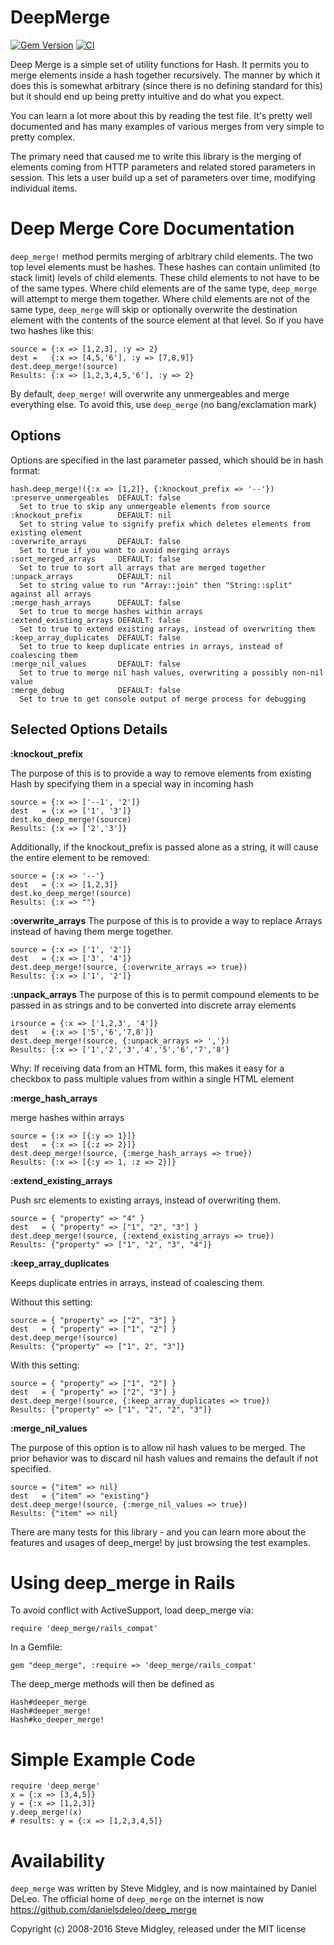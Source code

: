DeepMerge
=========

[![Gem Version](https://badge.fury.io/rb/deep_merge.svg)](http://badge.fury.io/rb/deep_merge)
[![CI](https://github.com/danielsdeleo/deep_merge/actions/workflows/ci.yaml/badge.svg)](https://github.com/danielsdeleo/deep_merge/actions/workflows/ci.yaml)

Deep Merge is a simple set of utility functions for Hash. It permits you to merge elements inside a hash together recursively. The manner by which it does this is somewhat arbitrary (since there is no defining standard for this) but it should end up being pretty intuitive and do what you expect.

You can learn a lot more about this by reading the test file. It's pretty well documented and has many examples of various merges from very simple to pretty complex.

The primary need that caused me to write this library is the merging of elements coming from HTTP parameters and related stored parameters in session. This lets a user build up a set of parameters over time, modifying individual items.

Deep Merge Core Documentation
=============================

`deep_merge!` method permits merging of arbitrary child elements. The two top level elements must be hashes. These hashes can contain unlimited (to stack limit) levels of child elements. These child elements to not have to be of the same types. Where child elements are of the same type, `deep_merge` will attempt to merge them together. Where child elements are not of the same type, `deep_merge` will skip or optionally overwrite the destination element with the contents of the source element at that level. So if you have two hashes like this:

    source = {:x => [1,2,3], :y => 2}
    dest =   {:x => [4,5,'6'], :y => [7,8,9]}
    dest.deep_merge!(source)
    Results: {:x => [1,2,3,4,5,'6'], :y => 2}

By default, `deep_merge!` will overwrite any unmergeables and merge everything else. To avoid this, use `deep_merge` (no bang/exclamation mark)

Options
-------

Options are specified in the last parameter passed, which should be in hash format:

    hash.deep_merge!({:x => [1,2]}, {:knockout_prefix => '--'})
    :preserve_unmergeables  DEFAULT: false
      Set to true to skip any unmergeable elements from source
    :knockout_prefix        DEFAULT: nil
      Set to string value to signify prefix which deletes elements from existing element
    :overwrite_arrays       DEFAULT: false
      Set to true if you want to avoid merging arrays
    :sort_merged_arrays     DEFAULT: false
      Set to true to sort all arrays that are merged together
    :unpack_arrays          DEFAULT: nil
      Set to string value to run "Array::join" then "String::split" against all arrays
    :merge_hash_arrays      DEFAULT: false
      Set to true to merge hashes within arrays
    :extend_existing_arrays DEFAULT: false
      Set to true to extend existing arrays, instead of overwriting them
    :keep_array_duplicates  DEFAULT: false
      Set to true to keep duplicate entries in arrays, instead of coalescing them
    :merge_nil_values       DEFAULT: false
      Set to true to merge nil hash values, overwriting a possibly non-nil value
    :merge_debug            DEFAULT: false
      Set to true to get console output of merge process for debugging

Selected Options Details
------------------------

**:knockout_prefix**

The purpose of this is to provide a way to remove elements from existing Hash by specifying them in a special way in incoming hash

    source = {:x => ['--1', '2']}
    dest   = {:x => ['1', '3']}
    dest.ko_deep_merge!(source)
    Results: {:x => ['2','3']}

Additionally, if the knockout_prefix is passed alone as a string, it will cause the entire element to be removed:

    source = {:x => '--'}
    dest   = {:x => [1,2,3]}
    dest.ko_deep_merge!(source)
    Results: {:x => ""}

**:overwrite_arrays**
The purpose of this is to provide a way to replace Arrays instead of having them merge together.

    source = {:x => ['1', '2']}
    dest   = {:x => ['3', '4']}
    dest.deep_merge!(source, {:overwrite_arrays => true})
    Results: {:x => ['1', '2']}

**:unpack_arrays**
The purpose of this is to permit compound elements to be passed in as strings and to be converted into discrete array elements

    irsource = {:x => ['1,2,3', '4']}
    dest   = {:x => ['5','6','7,8']}
    dest.deep_merge!(source, {:unpack_arrays => ','})
    Results: {:x => ['1','2','3','4','5','6','7','8'}

Why: If receiving data from an HTML form, this makes it easy for a checkbox to pass multiple values from within a single HTML element

**:merge_hash_arrays**

merge hashes within arrays

    source = {:x => [{:y => 1}]}
    dest   = {:x => [{:z => 2}]}
    dest.deep_merge!(source, {:merge_hash_arrays => true})
    Results: {:x => [{:y => 1, :z => 2}]}

**:extend_existing_arrays**

Push src elements to existing arrays, instead of overwriting them.

    source = { "property" => "4" }
    dest   = { "property" => ["1", "2", "3"] }
    dest.deep_merge!(source, {:extend_existing_arrays => true})
    Results: {"property" => ["1", "2", "3", "4"]}

**:keep_array_duplicates**

Keeps duplicate entries in arrays, instead of coalescing them.

Without this setting:

    source = { "property" => ["2", "3"] }
    dest   = { "property" => ["1", "2"] }
    dest.deep_merge!(source)
    Results: {"property" => ["1", 2", "3"]}

With this setting:

    source = { "property" => ["1", "2"] }
    dest   = { "property" => ["2", "3"] }
    dest.deep_merge!(source, {:keep_array_duplicates => true})
    Results: {"property" => ["1", "2", "2", "3"]}

**:merge_nil_values**

The purpose of this option is to allow nil hash values to be merged.  The prior behavior was to discard nil hash values and remains the default if not specified.

    source = {"item" => nil}
    dest   = {"item" => "existing"}
    dest.deep_merge!(source, {:merge_nil_values => true})
    Results: {"item" => nil}

There are many tests for this library - and you can learn more about the features and usages of deep_merge! by just browsing the test examples.

Using deep_merge in Rails
=========================

To avoid conflict with ActiveSupport, load deep_merge via:

    require 'deep_merge/rails_compat'

In a Gemfile:

    gem "deep_merge", :require => 'deep_merge/rails_compat'

The deep_merge methods will then be defined as

    Hash#deeper_merge
    Hash#deeper_merge!
    Hash#ko_deeper_merge!

Simple Example Code
===================

    require 'deep_merge'
    x = {:x => [3,4,5]}
    y = {:x => [1,2,3]}
    y.deep_merge!(x)
    # results: y = {:x => [1,2,3,4,5]}

Availability
============

`deep_merge` was written by Steve Midgley, and is now maintained by Daniel DeLeo. The official home of `deep_merge` on the internet is now https://github.com/danielsdeleo/deep_merge

Copyright (c) 2008-2016 Steve Midgley, released under the MIT license
